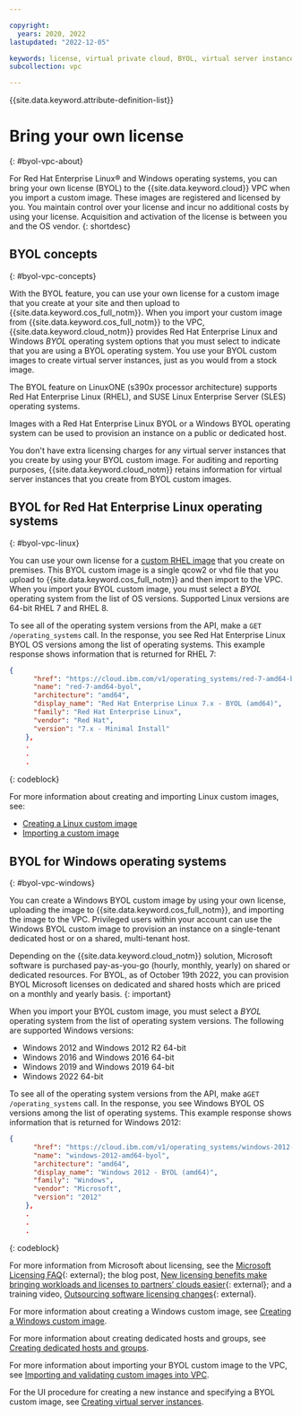 ```yaml
---

copyright:
  years: 2020, 2022
lastupdated: "2022-12-05"

keywords: license, virtual private cloud, BYOL, virtual server instance, instance, custom image, encryption
subcollection: vpc

---
```


{{site.data.keyword.attribute-definition-list}}

# Bring your own license
{: #byol-vpc-about}

For Red Hat Enterprise Linux&reg; and Windows operating systems, you can bring your own license (BYOL) to the {{site.data.keyword.cloud}} VPC when you import a custom image. These images are registered and licensed by you. You maintain control over your license and incur no additional costs by using your license. Acquisition and activation of the license is between you and the OS vendor.
{: shortdesc}

## BYOL concepts
{: #byol-vpc-concepts}

With the BYOL feature, you can use your own license for a custom image that you create at your site and then upload to {{site.data.keyword.cos_full_notm}}. When you import your custom image from {{site.data.keyword.cos_full_notm}} to the VPC, {{site.data.keyword.cloud_notm}} provides Red Hat Enterprise Linux and Windows *BYOL* operating system options that you must select to indicate that you are using a BYOL operating system. You use your BYOL custom images to create virtual server instances, just as you would from a stock image.

The BYOL feature on LinuxONE (s390x processor architecture) supports Red Hat Enterprise Linux (RHEL), and SUSE Linux Enterprise Server (SLES) operating systems.

Images with a Red Hat Enterprise Linux BYOL or a Windows BYOL operating system can be used to provision an instance on a public or dedicated host.

You don't have extra licensing charges for any virtual server instances that you create by using your BYOL custom image. For auditing and reporting purposes, {{site.data.keyword.cloud_notm}} retains information for virtual server instances that you create from BYOL custom images.

## BYOL for Red Hat Enterprise Linux operating systems
{: #byol-vpc-linux}

You can use your own license for a [custom RHEL image](/docs/vpc?topic=vpc-create-linux-custom-image) that you create on premises. This BYOL custom image is a single qcow2 or vhd file that you upload to {{site.data.keyword.cos_full_notm}} and then import to the VPC. When you import your BYOL custom image, you must select a _BYOL_ operating system from the list of OS versions. Supported Linux versions are 64-bit RHEL 7 and RHEL 8.

To see all of the operating system versions from the API, make a `GET /operating_systems` call. In the response, you see Red Hat Enterprise Linux BYOL OS versions among the list of operating systems. This example response shows information that is returned for RHEL 7:

```json
{
      "href": "https://cloud.ibm.com/v1/operating_systems/red-7-amd64-byol",
      "name": "red-7-amd64-byol",
      "architecture": "amd64",
      "display_name": "Red Hat Enterprise Linux 7.x - BYOL (amd64)",
      "family": "Red Hat Enterprise Linux",
      "vendor": "Red Hat",
      "version": "7.x - Minimal Install"
    },
    .
    .
    .
```
{: codeblock}

For more information about creating and importing Linux custom images, see:

* [Creating a Linux custom image](/docs/vpc?topic=vpc-create-linux-custom-image)
* [Importing a custom image](/docs/vpc?topic=vpc-custom-image-using-COS)

## BYOL for Windows operating systems
{: #byol-vpc-windows}

You can create a Windows BYOL custom image by using your own license, uploading the image to {{site.data.keyword.cos_full_notm}}, and importing the image to the VPC. Privileged users within your account can use the Windows BYOL custom image to provision an instance on a single-tenant dedicated host or on a shared, multi-tenant host.

Depending on the {{site.data.keyword.cloud_notm}} solution, Microsoft software is purchased pay-as-you-go (hourly, monthly, yearly) on shared or dedicated resources. For BYOL, as of October 19th 2022, you can provision BYOL Microsoft licenses on dedicated and shared hosts which are priced on a monthly and yearly basis.
{: important}

When you import your BYOL custom image, you must select a _BYOL_ operating system from the list of operating system versions. The following are supported Windows versions:

* Windows 2012 and Windows 2012 R2 64-bit
* Windows 2016 and Windows 2016 64-bit
* Windows 2019 and Windows 2019 64-bit
* Windows 2022 64-bit

To see all of the operating system versions from the API, make a`GET /operating_systems` call. In the response, you see Windows BYOL OS versions among the list of operating systems. This example response shows information that is returned for Windows 2012:

```json
{
      "href": "https://cloud.ibm.com/v1/operating_systems/windows-2012-amd64-byol",
      "name": "windows-2012-amd64-byol",
      "architecture": "amd64",
      "display_name": "Windows 2012 - BYOL (amd64)",
      "family": "Windows",
      "vendor": "Microsoft",
      "version": "2012"
    },
    .
    .
    .
```
{: codeblock}

For more information from Microsoft about licensing, see the [Microsoft Licensing FAQ](https://www.microsoft.com/en-us/licensing/news/new-software-assurance-benefit-to-support-hosting-from-third-party-providers){: external}; the blog post, [New licensing benefits make bringing workloads and licenses to partners’ clouds easier](https://blogs.partner.microsoft.com/mpn/new-licensing-benefits-make-bringing-workloads-and-licenses-to-partners-clouds-easier/){: external}; and a training video, [Outsourcing software licensing changes](https://licensingschool.eventbuilder.com/hostingcustomer){: external}.

For more information about creating a Windows custom image, see [Creating a Windows custom image](/docs/vpc?topic=vpc-create-windows-custom-image).

For more information about creating dedicated hosts and groups, see [Creating dedicated hosts and groups](/docs/vpc?topic=vpc-creating-dedicated-hosts-instances).

For more information about importing your BYOL custom image to the VPC, see [Importing and validating custom images into VPC](/docs/vpc?topic=vpc-importing-custom-images-vpc&interface=ui).

For the UI procedure for creating a new instance and specifying a BYOL custom image, see [Creating virtual server instances](/docs/vpc?topic=vpc-creating-virtual-servers).
